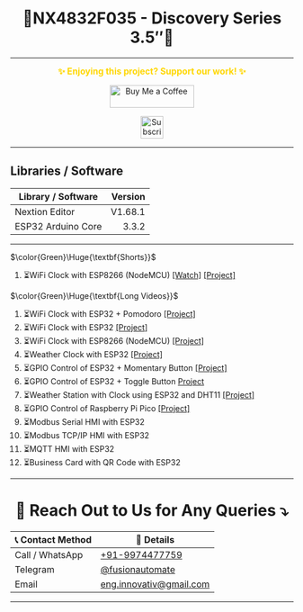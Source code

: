<h1 align = "center">🌟NX4832F035 - Discovery Series 3.5″🌟</h1>
 
---
<p align="center">
  <span style="font-size: 1.1em; color: #FFD700; font-weight: bold;">✨ Enjoying this project? Support our work! ✨</span>
</p>

<p align="center" style="margin: 15px 0;">
  <a href="https://buymeacoffee.com/pylin" target="_blank">
    <img src="https://cdn.buymeacoffee.com/buttons/v2/default-yellow.png" alt="Buy Me a Coffee" style="height: 40px; width: 150px;">
  </a>
</p>

<p align="center" style="margin: 15px 0;">
  <a href="https://www.youtube.com/channel/UCKKhdFV0q8CV5vWUDfiDfTw" target="_blank">
    <img src="https://img.shields.io/badge/SUBSCRIBE%20ON%20YOUTUBE-FF0000?style=for-the-badge&logo=youtube&logoColor=white" alt="Subscribe on YouTube" style="height: 40px;">
  </a>
</p>

---

## Libraries / Software

| Library / Software | Version |
|---|---:|
| Nextion Editor | V1.68.1 |
| ESP32 Arduino Core | 3.3.2 |

---

$\color{Green}\Huge{\textbf{Shorts}}$
1. ⏳️WiFi Clock with ESP8266 (NodeMCU) [[Watch]]()  [[Project]](https://github.com/papercodeIN/Nextion-SONOFF/tree/main/NX4832F035%20-%20Discovery%20Series%203.5%E2%80%B3/Projects/WiFi_Clock_ESP8266%20-%2015-OCT-2025)

$\color{Green}\Huge{\textbf{Long Videos}}$

1. ⏳️WiFi Clock with ESP32 + Pomodoro [[Project]](https://github.com/papercodeIN/Nextion-SONOFF/tree/main/NX4832F035%20-%20Discovery%20Series%203.5%E2%80%B3/Projects/WiFi_Clock_ESP32%20-%2010-OCT-2025)
2. ⏳️WiFi Clock with ESP32 [[Project]](https://github.com/papercodeIN/Nextion-SONOFF/tree/main/NX4832F035%20-%20Discovery%20Series%203.5%E2%80%B3/Projects/WiFi_Clock_ESP32%20-%2015-OCT-2025)
3. ⏳️WiFi Clock with ESP8266 (NodeMCU) [[Project]](https://github.com/papercodeIN/Nextion-SONOFF/tree/main/NX4832F035%20-%20Discovery%20Series%203.5%E2%80%B3/Projects/WiFi_Clock_ESP8266%20-%2015-OCT-2025)
4. ⏳️Weather Clock with ESP32 [[Project]](https://github.com/papercodeIN/Nextion-SONOFF/tree/main/NX4832F035%20-%20Discovery%20Series%203.5%E2%80%B3/Projects/Weather_Clock_ESP32%20-%2010-OCT-2025)
5. ⏳️GPIO Control of ESP32 + Momentary Button [[Project]](https://github.com/papercodeIN/Nextion-SONOFF/tree/main/NX4832F035%20-%20Discovery%20Series%203.5%E2%80%B3/Projects/GPIO_Control_ESP32%20-%2010-OCT-2025)
6. ⏳️GPIO Control of ESP32 + Toggle Button [Project](https://github.com/papercodeIN/Nextion-SONOFF/tree/main/NX4832F035%20-%20Discovery%20Series%203.5%E2%80%B3/Projects/GPIO_Control_ESP32%20-%2016-OCT-2025)
7. ⏳️Weather Station with Clock using ESP32 and DHT11 [[Project]](https://github.com/papercodeIN/Nextion-SONOFF/tree/main/NX4832F035%20-%20Discovery%20Series%203.5%E2%80%B3/Projects/Weather_Clock_ESP32_DHT11%20-%2010-OCT-2025)
8. ⏳️GPIO Control of Raspberry Pi Pico [[Project]](https://github.com/papercodeIN/Nextion-SONOFF/tree/main/NX4832F035%20-%20Discovery%20Series%203.5%E2%80%B3/Projects/GPIO_Control_RPI-PICO%20-%2010-OCT-2025)
9. ⏳️Modbus Serial HMI with ESP32
10. ⏳️Modbus TCP/IP HMI with ESP32
11. ⏳️MQTT HMI with ESP32
12. ⏳️Business Card with QR Code with ESP32

---

<h1 align="center">📢 Reach Out to Us for Any Queries ⤵️</h1>

<table align="center">
  <thead>
    <tr>
      <th>📞 Contact Method</th>
      <th>🔗 Details</th>
    </tr>
  </thead>
  <tbody>
    <tr>
      <td>Call / WhatsApp</td>
      <td><a href="https://wa.me/919974477759">+91-9974477759</a></td>
    </tr>
    <tr>
      <td>Telegram</td>
      <td><a href="https://t.me/fusionautomate">@fusionautomate</a></td>
    </tr>
    <tr>
      <td>Email</td>
      <td><a href="mailto:eng.innovativ@gmail.com">eng.innovativ@gmail.com</a></td>
    </tr>
  </tbody>
</table>

---

